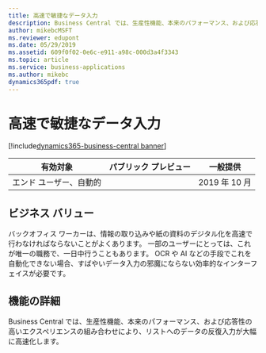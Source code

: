```yaml
---
title: 高速で敏捷なデータ入力
description: Business Central では、生産性機能、本来のパフォーマンス、および応答性の高いエクスペリエンスの組み合わせにより、リストへのデータの反復入力が大幅に高速化します。
author: mikebcMSFT
ms.reviewer: edupont
ms.date: 05/29/2019
ms.assetid: 609f0f02-0e6c-e911-a98c-000d3a4f3343
ms.topic: article
ms.service: business-applications
ms.author: mikebc
dynamics365pdf: true
---
```

# 高速で敏捷なデータ入力
[!include[dynamics365-business-central banner](../includes/dynamics365-business-central.md)]

| 有効対象    |  パブリック プレビュー | 一般提供 | 
| ---------- | ---------- |---------- |
|エンド ユーザー、自動的|| 2019 年 10 月|


## ビジネス バリュー
<!-- bv start -->
バックオフィス ワーカーは、情報の取り込みや紙の資料のデジタル化を高速で行わなければならないことがよくあります。 一部のユーザーにとっては、これが唯一の職務で、一日中行うこともあります。 OCR や AI などの手段でこれを自動化できない場合、すばやいデータ入力の邪魔にならない効率的なインターフェイスが必要です。
<!-- bv end -->



## 機能の詳細
<!--feature detail start -->
Business Central では、生産性機能、本来のパフォーマンス、および応答性の高いエクスペリエンスの組み合わせにより、リストへのデータの反復入力が大幅に高速化します。
<!--note from editor: There are no details here. If you cannot add them now, please do so after June 10. -->

<!--feature detail end -->










